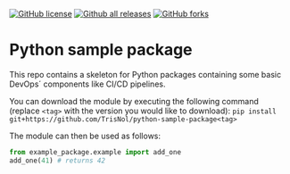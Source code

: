 [![GitHub license](https://img.shields.io/github/license/TrisNol/python-sample-package.svg)](https://github.com/TrisNol/python-sample-package/blob/master/LICENSE)
[![Github all releases](https://img.shields.io/github/downloads/TrisNol/python-sample-package/total.svg)](https://github.com/users/TrisNol/packages/container/package/python-sample-package)
[![GitHub forks](https://img.shields.io/github/forks/TrisNol/python-sample-package.svg?style=social&label=Fork&maxAge=2592000)](https://github.com/TrisNol/python-sample-package)
# Python sample package
This repo contains a skeleton for Python packages containing some basic DevOps´ components like CI/CD pipelines.

You can download the module by executing the following command (replace `<tag>` with the version you would like to download):
`pip install git+https://github.com/TrisNol/python-sample-package<tag>`

The module can then be used as follows:
```python
from example_package.example import add_one
add_one(41) # returns 42
```
